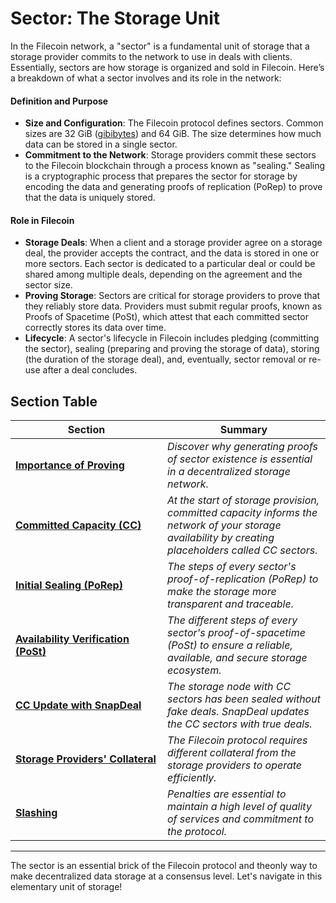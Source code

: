 # Sector: The Storage Unit

In the Filecoin network, a "sector" is a fundamental unit of storage that a storage provider commits to the network to use in deals with clients. Essentially, sectors are how storage is organized and sold in Filecoin. Here’s a breakdown of what a sector involves and its role in the network:

#### Definition and Purpose

* **Size and Configuration**: The Filecoin protocol defines sectors. Common sizes are 32 GiB ([gibibytes](https://www.techtarget.com/searchstorage/definition/gibibyte-GiB)) and 64 GiB. The size determines how much data can be stored in a single sector.
* **Commitment to the Network**: Storage providers commit these sectors to the Filecoin blockchain through a process known as "sealing." Sealing is a cryptographic process that prepares the sector for storage by encoding the data and generating proofs of replication (PoRep) to prove that the data is uniquely stored.

#### Role in Filecoin

* **Storage Deals**: When a client and a storage provider agree on a storage deal, the provider accepts the contract, and the data is stored in one or more sectors. Each sector is dedicated to a particular deal or could be shared among multiple deals, depending on the agreement and the sector size.
* **Proving Storage**: Sectors are critical for storage providers to prove that they reliably store data. Providers must submit regular proofs, known as Proofs of Spacetime (PoSt), which attest that each committed sector correctly stores its data over time.
* **Lifecycle**: A sector's lifecycle in Filecoin includes pledging (committing the sector), sealing (preparing and proving the storage of data), storing (the duration of the storage deal), and, eventually, sector removal or re-use after a deal concludes.

## Section Table

<table><thead><tr><th width="227">Section</th><th>Summary</th></tr></thead><tbody><tr><td><a href="importance-of-proving.md"><strong>Importance of Proving</strong></a></td><td><em>Discover why generating proofs of sector existence is essential in a decentralized storage network.</em></td></tr><tr><td><a href="committed-capacity-cc.md"><strong>Committed Capacity (CC)</strong></a></td><td><em>At the start of storage provision, committed capacity informs the network of your storage availability by creating placeholders called CC sectors.</em></td></tr><tr><td><a href="./#initial-sealing-porep"><strong>Initial Sealing (PoRep)</strong></a></td><td><em>The steps of every sector's proof-of-replication (PoRep) to make the storage more transparent and traceable.</em></td></tr><tr><td><a href="proof-of-spacetime-post.md"><strong>Availability Verification (PoSt)</strong></a></td><td><em>The different steps of every sector's proof-of-spacetime (PoSt) to ensure a reliable, available, and secure storage ecosystem.</em></td></tr><tr><td><a href="cc-update-with-snapdeal/"><strong>CC Update with SnapDeal</strong></a></td><td><em>The storage node with CC sectors has been sealed without fake deals. SnapDeal updates the CC sectors with true deals.</em></td></tr><tr><td><a href="storage-providers-collateral.md"><strong>Storage Providers' Collateral</strong></a></td><td><em>The Filecoin protocol requires different collateral from the storage providers to operate efficiently.</em></td></tr><tr><td><a href="slashing.md"><strong>Slashing</strong></a></td><td><em>Penalties are essential to maintain a high level of quality of services and commitment to the protocol.</em></td></tr></tbody></table>

***

The sector is an essential brick of the Filecoin protocol and theonly way to make decentralized data storage at a consensus level. Let's navigate in this elementary unit of storage!
